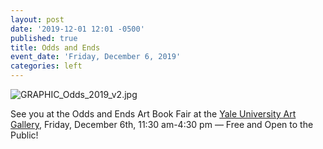 ```yaml
---
layout: post
date: '2019-12-01 12:01 -0500'
published: true
title: Odds and Ends
event_date: 'Friday, December 6, 2019'
categories: left
---
```

![GRAPHIC_Odds_2019_v2.jpg]({{site.baseurl}}/assets/img/GRAPHIC_Odds_2019_v2.jpg)


See you at the Odds and Ends Art Book Fair at the [Yale University Art Gallery](https://artgallery.yale.edu/calendar/events/odds-and-ends-art-book-fair), Friday, December 6th, 11:30 am-4:30 pm — Free and Open to the Public!
